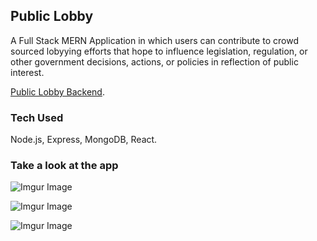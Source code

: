 
## Public Lobby

A Full Stack MERN Application in which users can contribute to crowd sourced lobyying efforts that hope to influence legislation, regulation, or other government decisions, actions, or policies in reflection of public interest. 

[Public Lobby Backend](https://github.com/Bridgta/public-lobby).

### Tech Used

Node.js, Express, MongoDB, React. 

### Take a look at the app
![Imgur Image](https://i.imgur.com/TIkuZaN.png)

![Imgur Image](https://i.imgur.com/Q4SLyGX.png)

![Imgur Image](https://i.imgur.com/keM2x8G.png)






